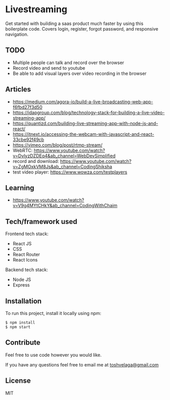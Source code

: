 # Livestreaming

Get started with building a saas product much faster by using this boilerplate code. Covers login, register, forgot password, and responsive navigation.

## TODO

- Multiple people can talk and record over the browser
- Record video and send to youtube
- Be able to add visual layers over video recording in the browser

## Articles

- https://medium.com/agora-io/build-a-live-broadcasting-web-app-f6fbd27f3d50
- https://idapgroup.com/blog/technology-stack-for-building-a-live-video-streaming-app/
- https://quantizd.com/building-live-streaming-app-with-node-js-and-react/
- https://itnext.io/accessing-the-webcam-with-javascript-and-react-33cbe92f49cb
- https://vimeo.com/blog/post/rtmp-stream/
- WebRTC: https://www.youtube.com/watch?v=DvlyzDZDEq4&ab_channel=WebDevSimplified
- record and download: https://www.youtube.com/watch?v=ZgMOxkVM8Js&ab_channel=CodingShiksha
- test video player: https://www.wowza.com/testplayers

## Learning

- https://www.youtube.com/watch?v=V9g4MYtCHkY&ab_channel=CodingWithChaim

## Tech/framework used

Frontend tech stack:

- React JS
- CSS
- React Router
- React Icons

Backend tech stack:

- Node JS
- Express

## Installation

To run this project, install it locally using npm:

```
$ npm install
$ npm start
```

## Contribute

Feel free to use code however you would like.

If you have any questions feel free to email me at toshvelaga@gmail.com

## License

MIT
